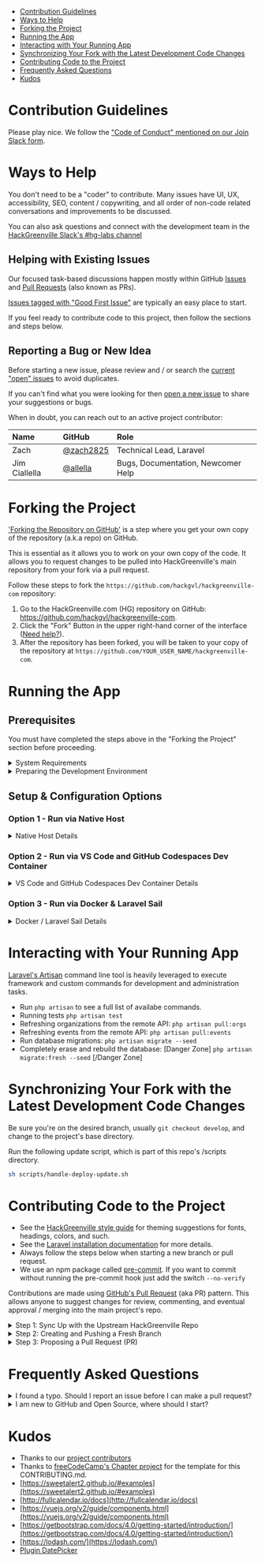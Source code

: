- [Contribution Guidelines](#contribution-guidelines)
- [Ways to Help](#ways-to-help)
- [Forking the Project](#forking-the-project)
- [Running the App](#running-the-app)
- [Interacting with Your Running App](#interacting-with-your-running-app)
- [Synchronizing Your Fork with the Latest Development Code Changes](#synchronizing-your-fork-with-the-latest-development-code-changes)
- [Contributing Code to the Project](#contributing-code-to-the-project)
- [Frequently Asked Questions](#frequently-asked-questions)
- [Kudos](#kudos)


# Contribution Guidelines

Please play nice. We follow the ["Code of Conduct" mentioned on our Join Slack form](https://hackgreenville.com/join-slack).

# Ways to Help

You don't need to be a "coder" to contribute. Many issues have UI, UX, accessibility, SEO, content / copywriting, and all order of non-code related conversations and improvements to be discussed.

You can also ask questions and connect with the development team in the [HackGreenville Slack's #hg-labs channel](https://hackgreenville.com/join-slack)

## Helping with Existing Issues

Our focused task-based discussions happen mostly within GitHub [Issues](https://github.com/hackgvl/hackgreenville-com/issues) and [Pull Requests](https://github.com/hackgvl/hackgreenville-com/pulls) (also known as PRs).

[Issues tagged with "Good First Issue"](https://github.com/hackgvl/hackgreenville-com/labels/good%20first%20issue) are typically an easy place to start.

If you feel ready to contribute code to this project, then follow the sections and steps below.

## Reporting a Bug or New Idea

Before starting a new issue, please review and / or search the [current "open" issues](https://github.com/hackgvl/hackgreenville-com/issues/) to avoid duplicates.

If you can't find what you were looking for then [open a new issue](https://github.com/hackgvl/hackgreenville-com/issues/new) to share your suggestions or bugs.

When in doubt, you can reach out to an active project contributor:

| Name          | GitHub                                   | Role                               |
|:--------------|:-----------------------------------------|:-----------------------------------|
| Zach          | [@zach2825](https://github.com/zach2825) | Technical Lead, Laravel            |
| Jim Ciallella | [@allella](https://github.com/allella)   | Bugs, Documentation, Newcomer Help |


# Forking the Project

['Forking the Repository on GitHub'](https://help.github.com/articles/about-forks/) is a step where you get your own copy of the repository (a.k.a repo) on GitHub.

This is essential as it allows you to work on your own copy of the code. It allows you to request changes to be pulled into HackGreenville's main repository from your fork via a pull request.

Follow these steps to fork the `https://github.com/hackgvl/hackgreenville-com` repository:

1. Go to the HackGreenville.com (HG) repository on GitHub: https://github.com/hackgvl/hackgreenville-com.
2. Click the "Fork" Button in the upper right-hand corner of the interface ([Need help?](https://help.github.com/articles/fork-a-repo/)).
3. After the repository has been forked, you will be taken to your copy of the repository at `https://github.com/YOUR_USER_NAME/hackgreenville-com`.

</details>

# Running the App

## Prerequisites
You must have completed the steps above in the "Forking the Project" section before proceeding.

<details><summary>System Requirements</summary>

## System Requirements

- [Requirements of Laravel 10](https://laravel.com/docs/10.x/deployment#server-requirements), which include PHP 7.3+ or PHP 8+
- You'll need [composer](https://getcomposer.org/download/) as well.
- You'll need [yarn](https://yarnpkg.com/lang/en/docs/install/) as well.
- For running "tests", you'll need SQLite and its associated PHP extensions enabled.
  > The PHP install package names and commands will differ based on your operating system, source repository, and other variations. Here are examples:
  >
  > - RHEL / CentOS / Fedora: `yum install php-sqlite3 php-pdo_sqlite`
  > - Ubuntu / Debian / Mint: `apt install php-sqlite3`
- MariaDB 10+ / MySQL 5.6+ - MariaDB is a compatible fork of MySQL and the community version can be installed using [operating system repositories](https://mariadb.com/kb/en/mariadb-package-repository-setup-and-usage/).

</details>

<details><summary>Preparing the Development Environment</summary>

Install [Git](https://git-scm.com/) and a code editor of your choice. We recommend using [VS Code](https://code.visualstudio.com/).

Clone your forked copy of the Hackgreenville.com code. ['Cloning'](https://help.github.com/articles/cloning-a-repository/) is where you download a copy of the repository from a `remote` location to your local machine. Run these commands on your local machine to clone the repository:

1. Open a Terminal in a directory where you would like the HG project to reside.

2. Clone your fork of the HG code, make sure you replace `YOUR_USER_NAME` with your GitHub username:

   ```sh
   git clone https://github.com/YOUR_USER_NAME/hackgreenville-com.git
   ```

This will download the entire repository to a `hackgreenville-com` directory.

Now that you have downloaded a copy of your fork, you will need to set up an `upstream`. The main repository at `https://github.com/hackgvl/hackgreenville-com` is often referred to as the `upstream` repository. Your fork at `https://github.com/YOUR_USER_NAME/hackgreenville-com` is often referred to as the `origin` repository.

You need a reference from your local copy to the `upstream` repository in addition to the `origin` repository. This is so that you can sync changes from the `upstream` repository to your fork which is called `origin`. To do that follow the below commands:

1.  Change directory to the new hackgreenville-com directory:

    ```sh
    cd hackgreenville-com
    ```

2.  Add a remote reference to the main Hackgreenvill.com GitHub repository. We're refer to this as "HG" in the later steps.

    ```sh
    git remote add upstream https://github.com/hackgvl/hackgreenville-com.git
    ```

3.  Ensure the configuration looks correct:

        ```sh
        git remote -v
        ```

        The output should look something like below:
        ```sh
        origin    https://github.com/YOUR_USER_NAME/hackgreenville-com.git (fetch)
        origin    https://github.com/YOUR_USER_NAME/hackgreenville-com.git (push)
        upstream    https://github.com/hackgvl/hackgreenville-com.git (fetch)
        upstream    https://github.com/hackgvl/hackgreenville-com.git (push)
        ```
</details>

## Setup & Configuration Options

### Option 1 - Run via Native Host
<details><summary>Native Host Details</summary>

You need to make a copy of the `.env.example` file and rename it to `.env` at your project root.

Edit the new .env file and set your database settings.

### Running the Database

If it does not already exist, you will need to create the `hack_greenville` database in your local MySQL server.

```bash
mysql --user="dbusername" --password -e "create database hack_greenville"
```

### Installing Dependencies and Seeding Database

Run the following script to install dependencies, run database migrations, and run other optimizations:

```bash
sh scripts/handle-deploy-update.sh
```

The database migrations will generate a default user *admin@admin.com* with a password of _admin_ and fill the states table.

### Starting the Vite Dev Tool

In one terminal, run the following command to start the Vite local development server:

```bash
yarn dev
```

> Note: for production environments, `yarn prod` would be used.

### Starting the Web Application

In another terminal, run the following command to start the Laravel server (will open on port `8000`)

```bash
php artisan serve
```

The app should now be accessible by visting `http://localhost:8000` in your browser.

### Generate App Key

Once the app is running, run the following command to generate your [app encryption key](https://laravel.com/docs/10.x/encryption):

```bash
php artisan key:generate
```

### Import / Seed the Organizations and Events Data

Organization and events data comes from the [Organizations API](https://github.com/hackgvl/OpenData/blob/master/ORGANIZATIONS_API.md) and [Events API](https://github.com/hackgvl/events-api). Without this step the application will have no data.


```bash
php artisan pull:orgs
php artisan pull:events
```

</details>

### Option 2 - Run via VS Code and GitHub Codespaces Dev Container
<details><summary>VS Code and GitHub Codespaces Dev Container Details</summary>

See [VS Code + GitHub Codespaces Dev Container documentation](https://github.com/microsoft/vscode-dev-containers#vs-code--github-codespaces-dev-container-definitions).

</details>

### Option 3 - Run via Docker & Laravel Sail
<details><summary>Docker / Laravel Sail Details</summary>

The Docker setup of this project should only be done for advanced users, or if needed for runtime compatibility issues.

### Copying Docker Environment Variables

First, you need to make a copy of the `.env.docker` file and rename it to `.env` at the
project root. This can be accomplished by running `cp .env.docker .env` from the project root. 

### Installing the Dockerfile

To run the Docker container for the web application, you'll need to generate the Laravel Sail docker files. You can generate the Laravel Sail docker files with either of the two options:

#### Option A: Using Composer
If you have `composer` installed on your machine, you can run the following script to install the application dependencies, including Laravel Sail.

```bash
composer install
```

#### Option B: Installing with Laravel Sail
If you do not have `composer` installed on your machine, you can install Laravel Sail directly using the following scripts:

```bash
mkdir -p vendor/laravel
git clone https://github.com/laravel/sail.git vendor/laravel/sail/
```

### Running the Docker Services

To run the Docker services, run Docker Compose from the root directory:

```bash
docker-compose -f docker-compose.yml up --build
```

### Conditional: Install Application Dependencies

If you followed `Option B` on the `Installing the Dockerfile` step, you'll need to run `composer install` on the web application Docker container to install the rest of the application dependencies. This can be done by running the following:

```bash
docker exec -it hackgreenville composer install
```

### Seeding the Application Database

Now that we have the application dependencies installed, we can seed the MySQL database using the following command:

```bash
docker exec -it hackgreenville php artisan migrate --seed
```

### Generating an Application Encryption Key

On the first start, you will need to generate an `APP_KEY` secret, which serve as your application encryption key. This can be generated running the following command:

```bash
docker exec -it hackgreenville php artisan key:generate
```

This command should populate the `APP_KEY` environment variable within your `.env` file.

If you get file permission errors, please make sure permissions are set the UID `1337` and the GUID specified in `.env` by `WWWGROUP`.
I.e. if there are errors opening the log file, run `sudo chown -R 1337:www-data storage/`, if `www-data` is the group specified by `WWWGROUP` in `.env`.

If you run into "The Mix manifest does not exist", then run `docker exec -it hackgreenville php artisan vendor:publish --provider="Laravel\Horizon\HorizonServiceProvider"` and `docker exec -it hackgreenville npm run dev`.

After that, hit Ctrl-C in the original docker-compose to stop the application, and do `docker-compose up --build` to run it again.

If there are any changes in the application code, you will need to run `docker-compose up --build` to recreate the container with your changes.

### Import / Seed Organizations and Events Data

To seed events and organizations into your application, run the following to import events and organizations from the Open Upstate API:

```bash
docker exec "hackgreenville" /bin/bash -c "php artisan php artisan pull:orgs && pull:events"
```
</details>

# Interacting with Your Running App

[Laravel's Artisan](https://laravel.com/docs/master/artisan) command line tool is heavily leveraged to execute framework and custom commands for development and administration tasks.

- Run `php artisan` to see a full list of availabe commands.
- Running tests `php artisan test`
- Refreshing organizations from the remote API: `php artisan pull:orgs`
- Refreshing events from the remote API: `php artisan pull:events`
- Run database migrations: `php artisan migrate --seed`
- Completely erase and rebuild the database: [Danger Zone] `php artisan migrate:fresh --seed` [/Danger Zone]


# Synchronizing Your Fork with the Latest Development Code Changes
Be sure you're on the desired branch, usually `git checkout develop`, and change to the project's base directory.

Run the following update script, which is part of this repo's /scripts directory.

```bash
sh scripts/handle-deploy-update.sh
```

# Contributing Code to the Project

- See the [HackGreenville style guide](https://hackgreenville.com/styles) for theming suggestions for fonts, headings, colors, and such.
- See the [Laravel installation documentation](https://laravel.com/docs/10.x/installation) for more details.
- Always follow the steps below when starting a new branch or pull request.
- We use an npm package called [pre-commit](https://www.npmjs.com/package/pre-commit). If you want to commit without running the pre-commit hook just add the switch `--no-verify` 

Contributions are made using [GitHub's Pull Request](https://docs.github.com/en/free-pro-team@latest/github/collaborating-with-issues-and-pull-requests/about-pull-requests) (aka PR) pattern. This allows anyone to suggest changes for review, commenting, and eventual approval / merging into the main project's repo.

<details><summary>Step 1: Sync Up with the Upstream HackGreenville Repo</summary>

Before creating a new git "branch" you'll want to sync up with the "remote upstream", which is just a fancy way of saying the main Hackgreenville.com (HG) GitHub repo.

1.  Save any uncommitted changes using `git stash` because the following steps can possibly reset / delete things in order to stay in sync with the upstream.

2.  Validate that you are on the `develop` branch

    ```sh
    git status
    ```

    You should get an output like this:

    ```sh
    On branch develop
    Your branch is up-to-date with 'origin/develop'.

    nothing to commit, working directory clean
    ```

    If you are not on develop or your working directory is not clean, resolve any outstanding files/commits and checkout `develop`:

    ```sh
    git checkout develop
    ```

3.  Sync the latest changes from the HG upstream `develop` branch to your local develop branch.

    This is very important to avoid conflicts later.

        > **Note:** If you have any outstanding Pull Request that you made from the `develop` branch of your fork, you will lose them at the end of this step. You should ensure your pull request is merged by a moderator before performing this step. To avoid this scenario, you should *always* work on a branch separate from develop.

        This step **will sync the latest changes** from the main repository of HG.

        Update your local copy of the HG upstream repository:
        ```sh
        git fetch upstream
        ```

        Hard reset your develop branch with the HG develop:
        ```sh
        git reset --hard upstream/develop
        ```

        Push your develop branch to your origin to have a clean history on your fork on GitHub:
        ```sh
        git push origin develop --force
        ```

        You can validate if your current develop matches the upstream/develop or not by performing a diff:
        ```sh
        git diff upstream/develop
        ```

        If you don't get any output, you are good to go to the next step.

</details>

<details><summary>Step 2: Creating and Pushing a Fresh Branch</summary>
    
  Working on a separate branch for each issue helps you keep your local work copy clean. You should never work on the `develop` branch. This will soil your copy of HG and you may have to start over with a fresh clone or fork.
    
  All new branches / contributions should be made off of the `develop` branch, but not in it, as described below.

1. Clean up before starting
   It's also good practice to clean up any orphaned branches from time to time.

   ```sh
   git remote prune origin
   git gc --prune
   ```

2. Selecting a branch name
   Check that you are on `develop` as explained previously, and branch off from there by typing:
   ```sh
   git checkout -b fix/update-readme
   ```
   Your branch name should start with `fix/`, `feat/`, `docs/`, etc. Avoid using issue numbers in branches. Keep them short, meaningful and unique.

Some examples of good branch names are:
`    fix/update-nav-links
    fix/calendar-popup-css
    docs/typos-in-readme
    feat/add-sponsors
   `

3. Edit files and write code on your favorite editor. Then, check and confirm the files you are updating:

   ```sh
   git status
   ```

   This should show a list of `unstaged` files that you have edited.

   ```sh
   On branch docs/typos-in-readme
   Your branch is up to date with 'upstream/docs/typos-in-readme'.

   Changes not staged for commit:
   (use "git add/rm <file>..." to update what will be committed)
   (use "git checkout -- <file>..." to discard changes in working directory)

       modified:   CONTRIBUTING.md
       modified:   README.md
   ...
   ```

4. Stage the changes and make a commit

   In this step, you should only mark files that you have edited or added yourself. You can perform a reset and resolve files that you did not intend to change if needed.

   ```sh
   git add path/to/my/changed/file.ext
   ```

   Or you can add all the `unstaged` files to the staging area using the below handy command:

   ```sh
   git add .
   ```

   Only the files that were moved to the staging area will be added when you make a commit.

   ```sh
   git status
   ```

   Output:

   ```sh
   On branch docs/typos-in-readme
   Your branch is up to date with 'upstream/docs/typos-in-readme'.

   Changes to be committed:
   (use "git reset HEAD <file>..." to unstage)

       modified:   CONTRIBUTING.md
       modified:   README.md
   ```

   Now, you can commit your changes with a short message like so:

   ```sh
   git commit -m "fix: my short commit message"
   ```

   We highly recommend making a conventional commit message. This is a good practice that you will see on some of the popular Open Source repositories. As a developer, this encourages you to follow standard practices.

   Some examples of conventional commit messages are:

   ```md
   fix: update API routes
   feat: RSVP event
   fix(docs): update database schema image
   ```

   Keep your commit messages short. You can always add additional information in the description of the commit message.

5. Push the new branch to your fork / origin. For example, if the name of your branch is `docs/typos-in-readme`, then your command should be:
`sh
    git push origin docs/typos-in-readme
    `
</details>

<details><summary>Step 3: Proposing a Pull Request (PR)</summary>

1. Once a branch of your changes has been committed & pushed to your fork / origin you will automatically see a message when you visit your GitHub fork page.

The message will appear near the top of the page saying `Compare and Pull Request` which has a link to start a pull request based on your most recently pushed branch.

2. By default, all pull requests need to be matched against `base repository: hackgvl/hackgreenville-com` and `base: develop`, which should be the values set in the drop-downs on the left side of the "Comparing Changes" section at the top of the pull request creation page / form.

3. In the body of your PR include a more detailed summary of the changes you made and why.

   - Fill in the details as they seem fit to you. This information will be reviewed and a decision will be made whether or not your pull request is going to be accepted.

   - If the PR is meant to fix an existing bug/issue then, at the end of
     your PR's description, append the keyword `closes` and #xxxx (where xxxx
     is the issue number). Example: `closes #1337`. This tells GitHub to
     automatically close the existing issue, if the PR is accepted and merged.

You have successfully created a PR. Congratulations! :tada:

</details>

# Frequently Asked Questions

<details><summary>I found a typo. Should I report an issue before I can make a pull request?</summary>

For typos and other wording changes, you can directly open a [pull request](https://docs.github.com/en/free-pro-team@latest/github/collaborating-with-issues-and-pull-requests/about-pull-requests) without first creating an issue.

Issues are more for discussing larger problems associated with code or structural aspects of the application.
</details>

<details><summary>I am new to GitHub and Open Source, where should I start?</summary>

Read freeCodeCamp's [How to Contribute to Open Source Guide](https://github.com/freeCodeCamp/how-to-contribute-to-open-source).

Then, come back and see our ["How to Help"](#how-to-help) section on how to specificially get involved in this project.
</details>

# Kudos
- Thanks to our [project contributors](https://github.com/hackgvl/hackgreenville-com#contributors-)
- Thanks to [freeCodeCamp's Chapter project](https://github.com/freeCodeCamp/chapter) for the template for this CONTRIBUTING.md.
- [https://sweetalert2.github.io/#examples](https://sweetalert2.github.io/#examples)
- [http://fullcalendar.io/docs](http://fullcalendar.io/docs)
- [https://vuejs.org/v2/guide/components.html](https://vuejs.org/v2/guide/components.html)
- [https://getbootstrap.com/docs/4.0/getting-started/introduction/](https://getbootstrap.com/docs/4.0/getting-started/introduction/)
- [https://lodash.com/](https://lodash.com/)
- [Plugin DatePicker](https://github.com/uxsolutions/bootstrap-datepicker)
